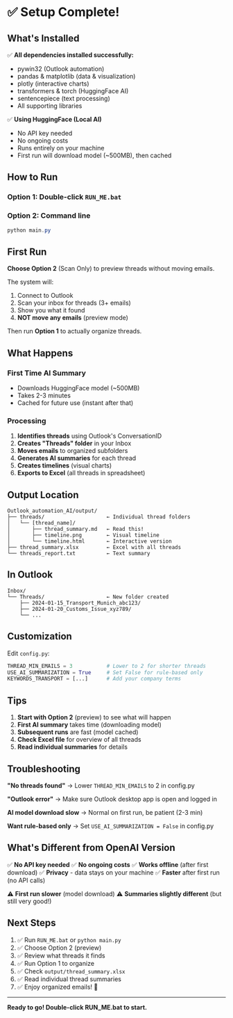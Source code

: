 # ✅ Setup Complete!

## What's Installed

✅ **All dependencies installed successfully:**
- pywin32 (Outlook automation)
- pandas & matplotlib (data & visualization)
- plotly (interactive charts)
- transformers & torch (HuggingFace AI)
- sentencepiece (text processing)
- All supporting libraries

✅ **Using HuggingFace (Local AI)**
- No API key needed
- No ongoing costs
- Runs entirely on your machine
- First run will download model (~500MB), then cached

## How to Run

### Option 1: Double-click `RUN_ME.bat`

### Option 2: Command line
```powershell
python main.py
```

## First Run

**Choose Option 2** (Scan Only) to preview threads without moving emails.

The system will:
1. Connect to Outlook
2. Scan your inbox for threads (3+ emails)
3. Show you what it found
4. **NOT move any emails** (preview mode)

Then run **Option 1** to actually organize threads.

## What Happens

### First Time AI Summary
- Downloads HuggingFace model (~500MB)
- Takes 2-3 minutes
- Cached for future use (instant after that)

### Processing
1. **Identifies threads** using Outlook's ConversationID
2. **Creates "Threads" folder** in your Inbox
3. **Moves emails** to organized subfolders
4. **Generates AI summaries** for each thread
5. **Creates timelines** (visual charts)
6. **Exports to Excel** (all threads in spreadsheet)

## Output Location

```
Outlook_automation_AI/output/
├── threads/                    ← Individual thread folders
│   └── [thread_name]/
│       ├── thread_summary.md   ← Read this!
│       ├── timeline.png        ← Visual timeline
│       └── timeline.html       ← Interactive version
├── thread_summary.xlsx         ← Excel with all threads
└── threads_report.txt          ← Text summary
```

## In Outlook

```
Inbox/
└── Threads/                    ← New folder created
    ├── 2024-01-15_Transport_Munich_abc123/
    ├── 2024-01-20_Customs_Issue_xyz789/
    └── ...
```

## Customization

Edit `config.py`:

```python
THREAD_MIN_EMAILS = 3           # Lower to 2 for shorter threads
USE_AI_SUMMARIZATION = True     # Set False for rule-based only
KEYWORDS_TRANSPORT = [...]      # Add your company terms
```

## Tips

1. **Start with Option 2** (preview) to see what will happen
2. **First AI summary** takes time (downloading model)
3. **Subsequent runs** are fast (model cached)
4. **Check Excel file** for overview of all threads
5. **Read individual summaries** for details

## Troubleshooting

**"No threads found"**
→ Lower `THREAD_MIN_EMAILS` to 2 in config.py

**"Outlook error"**
→ Make sure Outlook desktop app is open and logged in

**AI model download slow**
→ Normal on first run, be patient (2-3 min)

**Want rule-based only**
→ Set `USE_AI_SUMMARIZATION = False` in config.py

## What's Different from OpenAI Version

✅ **No API key needed**
✅ **No ongoing costs**
✅ **Works offline** (after first download)
✅ **Privacy** - data stays on your machine
✅ **Faster** after first run (no API calls)

⚠️ **First run slower** (model download)
⚠️ **Summaries slightly different** (but still very good!)

## Next Steps

1. ✅ Run `RUN_ME.bat` or `python main.py`
2. ✅ Choose Option 2 (preview)
3. ✅ Review what threads it finds
4. ✅ Run Option 1 to organize
5. ✅ Check `output/thread_summary.xlsx`
6. ✅ Read individual thread summaries
7. ✅ Enjoy organized emails! 🎉

---

**Ready to go! Double-click RUN_ME.bat to start.**
